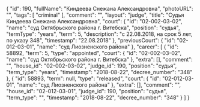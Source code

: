 {
    "id": 190,
    "fullName": "Киндеева Снежана Александровна",
    "photoURL": "",
    "tags": [
        "criminal"
    ],
    "comment": "",
    "layout": "judge",
    "title": "Судья Киндеева Снежана Александровна",
    "court": {
        "id": "02-002-03-02",
        "name": "суд Октябрьского района г. Витебска",
        "position": "судья",
        "termType": "years",
        "term": 5,
        "description": "c 22.08.2018, на срок 5 лет, по указу 348",
        "timestamp": "22.08.2018"
    },
    "previousCourt": {
        "id": "02-012-03-01",
        "name": "суд Лиозненского района"
    },
    "career": [
        {
            "id": 58892,
            "term": 5,
            "type": "appointed",
            "court": {
                "id": "02-002-03-02",
                "name": "суд Октябрьского района г. Витебска"
            },
            "extra": [],
            "comment": "",
            "house_id": "02-002-03-02",
            "judge_id": 190,
            "position": "судья",
            "term_type": "years",
            "timestamp": "2018-08-22",
            "decree_number": "348"
        },
        {
            "id": 58893,
            "term": null,
            "type": "released",
            "court": {
                "id": "02-012-03-01",
                "name": "суд Лиозненского района"
            },
            "extra": [],
            "comment": "",
            "house_id": "02-012-03-01",
            "judge_id": 190,
            "position": "судья",
            "term_type": "",
            "timestamp": "2018-08-22",
            "decree_number": "348"
        }
    ]
}